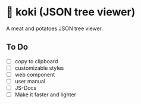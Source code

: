 # 🌳 koki (JSON tree viewer)

A meat and potatoes JSON tree viewer.

## To Do

- [ ] copy to clipboard
- [ ] customizable styles
- [ ] web component
- [ ] user manual
- [ ] JS-Docs
- [ ] Make it faster and lighter
